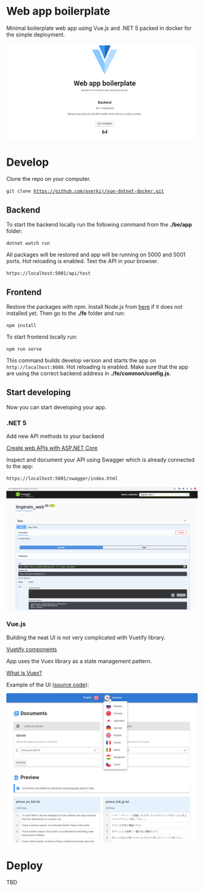 # Web app boilerplate
Minimal boilerplate web app using Vue.js and .NET 5 packed in docker for the simple deployment.

![app](/img/app.png)

# Develop

Clone the repo on your computer.

<code>git clone https://github.com/averkij/vue-dotnet-docker.git</code>

## Backend

To start the backend locally run the following command from the **./be/app** folder:

<code>dotnet watch run</code>

All packages will be restored and app will be running on 5000 and 5001 ports. Hot reloading is enabled. Test the API in your browser.

<code>https://localhost:5001/api/test</code>

## Frontend

Restore the packages with npm. Install Node.js from [here](https://nodejs.org/en/) if it does not installed yet. Then go to the **./fe** folder and run:

<code>npm install</code>

To start frontend locally run:

<code>npm run serve</code>

This command builds develop version and starts the app on <code>http://localhost:8080</code>. Hot reloading is enabled. Make sure that the app are using the correct backend address in **./fe/common/config.js**.

## Start developing

Now you can start developing your app.

### .NET 5
Add new API methods to your backend

[Create web APIs with ASP.NET Core](https://docs.microsoft.com/en-us/aspnet/core/web-api/?view=aspnetcore-5.0)

Inspect and document your API using Swagger which is already connected to the app:

<code>https://localhost:5001/swagger/index.html</code>

![swagger](/img/swagger.png)

### Vue.js

Building the neat UI is not very complicated with Vuetify library.

[Vuetify components](https://vuetifyjs.com/en/components/cards/)

App uses the Vuex library as a state management pattern.

[What is Vuex?](https://vuex.vuejs.org/)

Example of the UI ([source code](https://github.com/averkij/lingtrain-aligner)):

![](/img/lingtrain_aligner.png)

# Deploy

TBD
